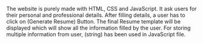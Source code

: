 The website is purely made with HTML, CSS and JavaScript. It ask users for their personal and professional details. After filling details, a user has to click on (Generate Resume) Button. The final Resume template will be displayed which will show all the
information filled by the user. For storing multiple information from user, (string) has been used in
JavaScript file.

